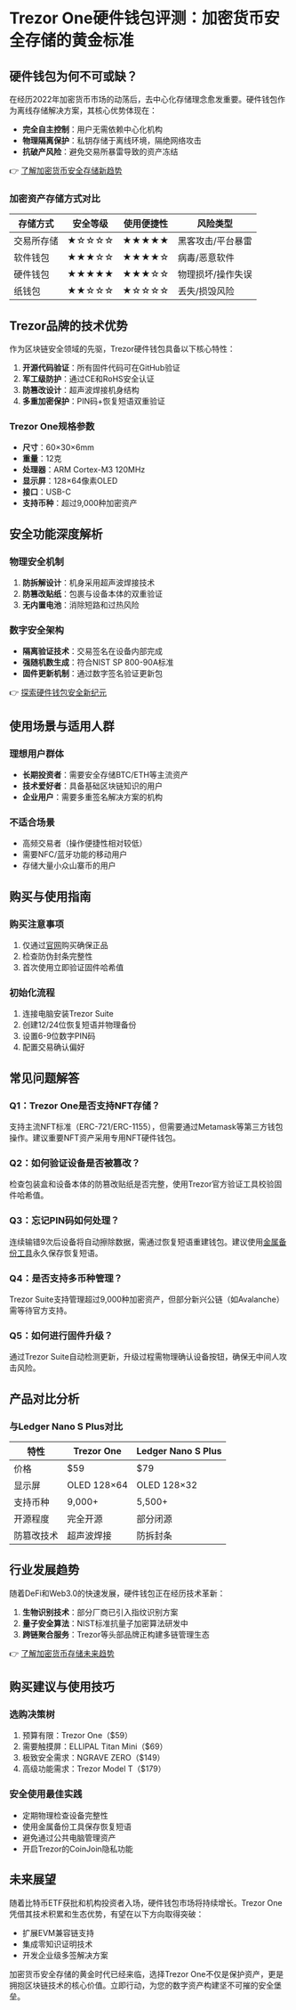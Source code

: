 # Trezor One硬件钱包评测：加密货币安全存储的黄金标准

## 硬件钱包为何不可或缺？

在经历2022年加密货币市场的动荡后，去中心化存储理念愈发重要。硬件钱包作为离线存储解决方案，其核心优势体现在：
- **完全自主控制**：用户无需依赖中心化机构
- **物理隔离保护**：私钥存储于离线环境，隔绝网络攻击
- **抗破产风险**：避免交易所暴雷导致的资产冻结

👉 [了解加密货币安全存储新趋势](https://bit.ly/okx_welcome)

### 加密资产存储方式对比

| 存储方式          | 安全等级 | 使用便捷性 | 风险类型              |
|-------------------|----------|------------|-----------------------|
| 交易所存储        | ★☆☆☆☆    | ★★★★★      | 黑客攻击/平台暴雷     |
| 软件钱包          | ★★★☆☆    | ★★★★☆      | 病毒/恶意软件         |
| 硬件钱包          | ★★★★★    | ★★★☆☆      | 物理损坏/操作失误     |
| 纸钱包            | ★★☆☆☆    | ★☆☆☆☆      | 丢失/损毁风险         |

## Trezor品牌的技术优势

作为区块链安全领域的先驱，Trezor硬件钱包具备以下核心特性：
1. **开源代码验证**：所有固件代码可在GitHub验证
2. **军工级防护**：通过CE和RoHS安全认证
3. **防篡改设计**：超声波焊接机身结构
4. **多重加密保护**：PIN码+恢复短语双重验证

### Trezor One规格参数

- **尺寸**：60×30×6mm
- **重量**：12克
- **处理器**：ARM Cortex-M3 120MHz
- **显示屏**：128×64像素OLED
- **接口**：USB-C
- **支持币种**：超过9,000种加密资产

## 安全功能深度解析

### 物理安全机制
1. **防拆解设计**：机身采用超声波焊接技术
2. **防篡改贴纸**：包裹与设备本体的双重验证
3. **无内置电池**：消除短路和过热风险

### 数字安全架构
- **隔离验证技术**：交易签名在设备内部完成
- **强随机数生成**：符合NIST SP 800-90A标准
- **固件更新机制**：通过数字签名验证更新包

👉 [探索硬件钱包安全新纪元](https://bit.ly/okx_welcome)

## 使用场景与适用人群

### 理想用户群体
- **长期投资者**：需要安全存储BTC/ETH等主流资产
- **技术爱好者**：具备基础区块链知识的用户
- **企业用户**：需要多重签名解决方案的机构

### 不适合场景
- 高频交易者（操作便捷性相对较低）
- 需要NFC/蓝牙功能的移动用户
- 存储大量小众山寨币的用户

## 购买与使用指南

### 购买注意事项
1. 仅通过[官网](https://shop.trezor.io/)购买确保正品
2. 检查防伪封条完整性
3. 首次使用立即验证固件哈希值

### 初始化流程
1. 连接电脑安装Trezor Suite
2. 创建12/24位恢复短语并物理备份
3. 设置6-9位数字PIN码
4. 配置交易确认偏好

## 常见问题解答

### Q1：Trezor One是否支持NFT存储？
支持主流NFT标准（ERC-721/ERC-1155），但需要通过Metamask等第三方钱包操作。建议重要NFT资产采用专用NFT硬件钱包。

### Q2：如何验证设备是否被篡改？
检查包装盒和设备本体的防篡改贴纸是否完整，使用Trezor官方验证工具校验固件哈希值。

### Q3：忘记PIN码如何处理？
连续输错9次后设备将自动擦除数据，需通过恢复短语重建钱包。建议使用[金属备份工具](https://bit.ly/okx_welcome)永久保存恢复短语。

### Q4：是否支持多币种管理？
Trezor Suite支持管理超过9,000种加密资产，但部分新兴公链（如Avalanche）需等待官方支持。

### Q5：如何进行固件升级？
通过Trezor Suite自动检测更新，升级过程需物理确认设备按钮，确保无中间人攻击风险。

## 产品对比分析

### 与Ledger Nano S Plus对比
| 特性            | Trezor One         | Ledger Nano S Plus  |
|-----------------|--------------------|---------------------|
| 价格            | $59                | $79                 |
| 显示屏          | OLED 128×64        | OLED 128×32         |
| 支持币种        | 9,000+             | 5,500+              |
| 开源程度        | 完全开源           | 部分闭源            |
| 防篡改技术      | 超声波焊接         | 防拆封条            |

## 行业发展趋势

随着DeFi和Web3.0的快速发展，硬件钱包正在经历技术革新：
1. **生物识别技术**：部分厂商已引入指纹识别方案
2. **量子安全算法**：NIST标准抗量子加密算法研发中
3. **跨链聚合服务**：Trezor等头部品牌正构建多链管理生态

👉 [了解加密货币存储未来趋势](https://bit.ly/okx_welcome)

## 购买建议与使用技巧

### 选购决策树
1. 预算有限：Trezor One（$59）
2. 需要触摸屏：ELLIPAL Titan Mini（$69）
3. 极致安全需求：NGRAVE ZERO（$149）
4. 高级功能需求：Trezor Model T（$179）

### 安全使用最佳实践
- 定期物理检查设备完整性
- 使用金属备份工具保存恢复短语
- 避免通过公共电脑管理资产
- 开启Trezor的CoinJoin隐私功能

## 未来展望

随着比特币ETF获批和机构投资者入场，硬件钱包市场将持续增长。Trezor One凭借其技术积累和生态优势，有望在以下方向取得突破：
- 扩展EVM兼容链支持
- 集成零知识证明技术
- 开发企业级多签解决方案

加密货币安全存储的黄金时代已经来临，选择Trezor One不仅是保护资产，更是拥抱区块链技术的核心价值。立即行动，为您的数字资产构建坚不可摧的安全堡垒。